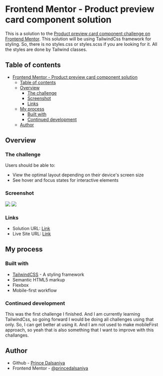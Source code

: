 # Frontend Mentor - Product preview card component solution

This is a solution to the [Product preview card component challenge on Frontend Mentor](https://www.frontendmentor.io/challenges/product-preview-card-component-GO7UmttRfa). This solution will be using TailwindCss framework for styling. So, there is no styles.css or styles.scss if you are looking for it. All the styles are done by Tailwind classes.

## Table of contents

- [Frontend Mentor - Product preview card component solution](#frontend-mentor---product-preview-card-component-solution)
  - [Table of contents](#table-of-contents)
  - [Overview](#overview)
    - [The challenge](#the-challenge)
    - [Screenshot](#screenshot)
    - [Links](#links)
  - [My process](#my-process)
    - [Built with](#built-with)
    - [Continued development](#continued-development)
  - [Author](#author)

## Overview

### The challenge

Users should be able to:

- View the optimal layout depending on their device's screen size
- See hover and focus states for interactive elements

### Screenshot

![](./screenshot-mobile.jpg)
![](./screenshot-desktop.jpg)

### Links

- Solution URL: [Link](https://github.com/princedalsaniya/FM-Challenges/tree/main/NEWBIE/Results_summary_component)
- Live Site URL: [Link](https://princedalsaniya.github.io/FM-Challenges/NEWBIE/Results_summary_component/index.html)

## My process

### Built with

- [TailwindCSS](https://tailwindcss.com/) - A styling framework
- Semantic HTML5 markup
- Flexbox
- Mobile-first workflow

### Continued development

This was the first challenge I finished. And I am currently learning TailwindCss, so going forward I would be doing all challenges using that only. So, I can get better at using it. And I am not used to make mobileFirst approach, so yeah that is also something that I want to improve with this challanges.

## Author

- Github - [Prince Dalsaniya](https://github.com/princedalsaniya)
- Frontend Mentor - [@princedalsaniya](https://www.frontendmentor.io/profile/princedalsaniya)
